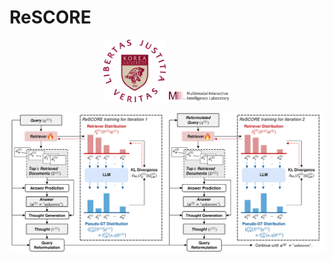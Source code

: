 # ReSCORE

<p align="center">
  <img src="assets/emblem_1.png" alt="korea" width="100">
  <img src="assets/miil_logo.png" alt="miil" width="100">
</p>


![Figure](assets/figure.png)

